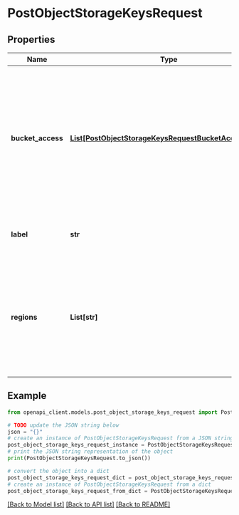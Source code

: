 # PostObjectStorageKeysRequest


## Properties

Name | Type | Description | Notes
------------ | ------------- | ------------- | -------------
**bucket_access** | [**List[PostObjectStorageKeysRequestBucketAccessInner]**](PostObjectStorageKeysRequestBucketAccessInner.md) | Set up the key to limit access to specific buckets, each with a specific permission level. You can create a limited Object Storage key with access to no buckets. Include an empty &#x60;bucket_access&#x60; array in the request. | [optional] 
**label** | **str** | The label for the Object Storage key, for display purposes only. | [optional] 
**regions** | **List[str]** | You can use a key to create new buckets in regions set in this array. But it can&#39;t be used to manage content in those buckets. See [Create an Object Storage key](https://techdocs.akamai.com/linode-api/reference/post-object-storage-keys) for more details. | [optional] 

## Example

```python
from openapi_client.models.post_object_storage_keys_request import PostObjectStorageKeysRequest

# TODO update the JSON string below
json = "{}"
# create an instance of PostObjectStorageKeysRequest from a JSON string
post_object_storage_keys_request_instance = PostObjectStorageKeysRequest.from_json(json)
# print the JSON string representation of the object
print(PostObjectStorageKeysRequest.to_json())

# convert the object into a dict
post_object_storage_keys_request_dict = post_object_storage_keys_request_instance.to_dict()
# create an instance of PostObjectStorageKeysRequest from a dict
post_object_storage_keys_request_from_dict = PostObjectStorageKeysRequest.from_dict(post_object_storage_keys_request_dict)
```
[[Back to Model list]](../README.md#documentation-for-models) [[Back to API list]](../README.md#documentation-for-api-endpoints) [[Back to README]](../README.md)


